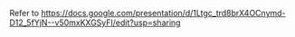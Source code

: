 Refer to https://docs.google.com/presentation/d/1Ltgc_trd8brX4OCnymd-D12_5fYjN--v50mxKXGSyFI/edit?usp=sharing
